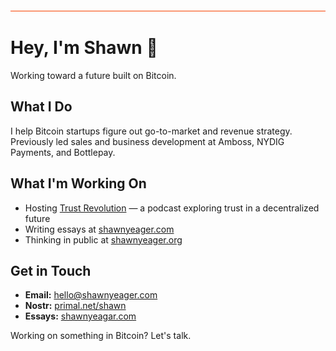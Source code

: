 ![](brand-bar.svg)

# Hey, I'm Shawn 👋

Working toward a future built on Bitcoin.

## What I Do

I help Bitcoin startups figure out go-to-market and revenue strategy. Previously led sales and business development at Amboss, NYDIG Payments, and Bottlepay.

## What I'm Working On

- Hosting [Trust Revolution](https://trustrevolution.co) — a podcast exploring trust in a decentralized future
- Writing essays at [shawnyeager.com](https://shawnyeager.com)
- Thinking in public at [shawnyeager.org](https://shawnyeager.org)

## Get in Touch

- **Email:** hello@shawnyeager.com
- **Nostr:** [primal.net/shawn](https://primal.net/shawn)
- **Essays:** [shawnyeagar.com](https://shawnyeager.com)

Working on something in Bitcoin? Let's talk.